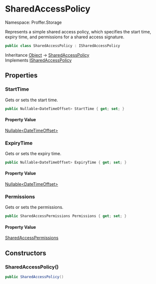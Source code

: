 # SharedAccessPolicy

Namespace: Proffer.Storage

Represents a simple shared access policy, which specifies the start time, expiry time, and permissions for a shared access signature.

```csharp
public class SharedAccessPolicy : ISharedAccessPolicy
```

Inheritance [Object](https://docs.microsoft.com/en-us/dotnet/api/system.object) → [SharedAccessPolicy](./proffer.storage.sharedaccesspolicy.md)<br>
Implements [ISharedAccessPolicy](./proffer.storage.isharedaccesspolicy.md)

## Properties

### **StartTime**

Gets or sets the start time.

```csharp
public Nullable<DateTimeOffset> StartTime { get; set; }
```

#### Property Value

[Nullable&lt;DateTimeOffset&gt;](https://docs.microsoft.com/en-us/dotnet/api/system.nullable-1)<br>

### **ExpiryTime**

Gets or sets the expiry time.

```csharp
public Nullable<DateTimeOffset> ExpiryTime { get; set; }
```

#### Property Value

[Nullable&lt;DateTimeOffset&gt;](https://docs.microsoft.com/en-us/dotnet/api/system.nullable-1)<br>

### **Permissions**

Gets or sets the permissions.

```csharp
public SharedAccessPermissions Permissions { get; set; }
```

#### Property Value

[SharedAccessPermissions](./proffer.storage.sharedaccesspermissions.md)<br>

## Constructors

### **SharedAccessPolicy()**



```csharp
public SharedAccessPolicy()
```
